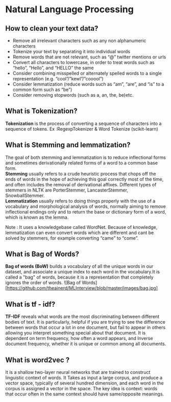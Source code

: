 # Natural Language Processing

## How to clean your text data?

  - Remove all irrelevant characters such as any non alphanumeric characters
  - Tokenize your text by separating it into individual words
  - Remove words that are not relevant, such as “@” twitter mentions or urls
  - Convert all characters to lowercase, in order to treat words such as “hello”, “Hello”, and “HELLO” the same
  - Consider combining misspelled or alternately spelled words to a single representation (e.g. “cool”/”kewl”/”cooool”)
  - Consider lemmatization (reduce words such as “am”, “are”, and “is” to a common form such as “be”)
  - Consider removing stopwords (such as a, an, the, be)etc.

## What is Tokenization?

**Tokenization** is the process of converting a sequence of characters into a sequence of tokens.
Ex :RegexpTokenizer & Word Tokenize (scikit-learn)

## What is Stemming and lemmatization?

The goal of both stemming and lemmatization is to reduce inflectional forms and sometimes derivationally related forms of a word to a common base form.</br>
**Stemming** usually refers to a crude heuristic process that chops off the ends of words in the hope of achieving this goal correctly most of the time, and often includes the removal of derivational affixes. Different types of stemmers in NLTK are PorterStemmer, LancasterStemmer, SnowballStemmer.</br>
**Lemmatization** usually refers to doing things properly with the use of a vocabulary and morphological analysis of words, normally aiming to remove inflectional endings only and to return the base or dictionary form of a word, which is known as the lemma.

Note : It uses a knowledgebase called WordNet. Because of knowledge, lemmatization can even convert words which are different and cant be solved by stemmers, for example converting “came” to “come”.

## What is Bag of Words?
**Bag of words (BoW)** builds a vocabulary of all the unique words in our dataset, and associate a unique index to each word in the vocabulary.It is called a "bag" of words, because it is a representation that completely ignores the order of words.
![Bag of Words][https://github.com/theainerd/MLInterview/blob/master/images/bag.jpg]

## What is tf - idf?
**TF-IDF** reveals what words are the most discriminating between different bodies of text. It is particularly, helpful if you are trying to see the difference between words that occur a lot in one document, but fail to appear in others allowing you interpret something special about that document. It is dependent on term frequency, how often a word appears, and Inverse document frequency, whether it is unique or common among all documents.

## What is word2vec ?

It is a shallow two-layer neural networks that are trained to construct linguistic context of words.
It Takes as input a large corpus, and produce a vector space, typically of several hundred dimension, and each word in the corpus is assigned a vector in the space.
The key idea is context: words that occur often in the same context should have same/opposite meanings.
